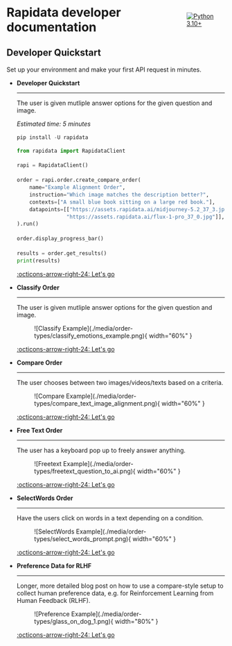 <div style="display: flex; justify-content: space-between; align-items: center;">
  <h1 style="margin: 0;">Rapidata developer documentation</h1>
  <a href="https://www.python.org/downloads/">
    <img src="https://img.shields.io/badge/python-3.10+-blue.svg?style=flat-square&padding=0" alt="Python 3.10+">
  </a>
</div>

## Developer Quickstart
Set up your environment and make your first API request in minutes.

<div class="grid cards" markdown>

-   __Developer Quickstart__

    ---

    The user is given mutliple answer options for the given question and image.

    *Estimated time: 5 minutes*

    ```python
    pip install -U rapidata
    ```

    ```python
    from rapidata import RapidataClient

    rapi = RapidataClient()

    order = rapi.order.create_compare_order(
        name="Example Alignment Order",
        instruction="Which image matches the description better?",
        contexts=["A small blue book sitting on a large red book."],
        datapoints=[["https://assets.rapidata.ai/midjourney-5.2_37_3.jpg", 
                    "https://assets.rapidata.ai/flux-1-pro_37_0.jpg"]],
    ).run()

    order.display_progress_bar()

    results = order.get_results()
    print(results)
    ```
    
    [:octicons-arrow-right-24: Let's go](quickstart.md)

</div>

<div class="grid cards" markdown>

-   __Classify Order__

    ---

    The user is given mutliple answer options for the given question and image.

    <figure markdown="span">
    ![Classify Example](./media/order-types/classify_emotions_example.png){ width="60%" }
    </figure>

    [:octicons-arrow-right-24: Let's go](./examples/classify_order.md)

-   __Compare Order__

    ---

    The user chooses between two images/videos/texts based on a criteria.

    <figure markdown="span">
    ![Compare Example](./media/order-types/compare_text_image_alignment.png){ width="60%" }
    </figure>

    [:octicons-arrow-right-24: Let's go](./examples/compare_order.md)

-   __Free Text Order__

    ---

    The user has a keyboard pop up to freely answer anything.

    <figure markdown="span">
    ![Freetext Example](./media/order-types/freetext_question_to_ai.png){ width="60%" }
    </figure>

    [:octicons-arrow-right-24: Let's go](./examples/free_text_order.md)

-   __SelectWords Order__

    ---

    Have the users click on words in a text depending on a condition.

    <figure markdown="span">
    ![SelectWords Example](./media/order-types/select_words_prompt.png){ width="60%" }
    </figure>

    [:octicons-arrow-right-24: Let's go](./examples/select_faulty_prompt_order.md)

</div>

<div class="grid cards" markdown>

-   __Preference Data for RLHF__

    ---

    Longer, more detailed blog post on how to use a compare-style setup to collect human preference data, e.g. for Reinforcement Learning from Human Feedback (RLHF).

    <figure markdown="span">
    ![Preference Example](./media/order-types/glass_on_dog_1.png){ width="80%" }
    </figure>

    [:octicons-arrow-right-24: Let's go](https://www.rapidata.ai/guides/preference-dataset-demo)

</div>
